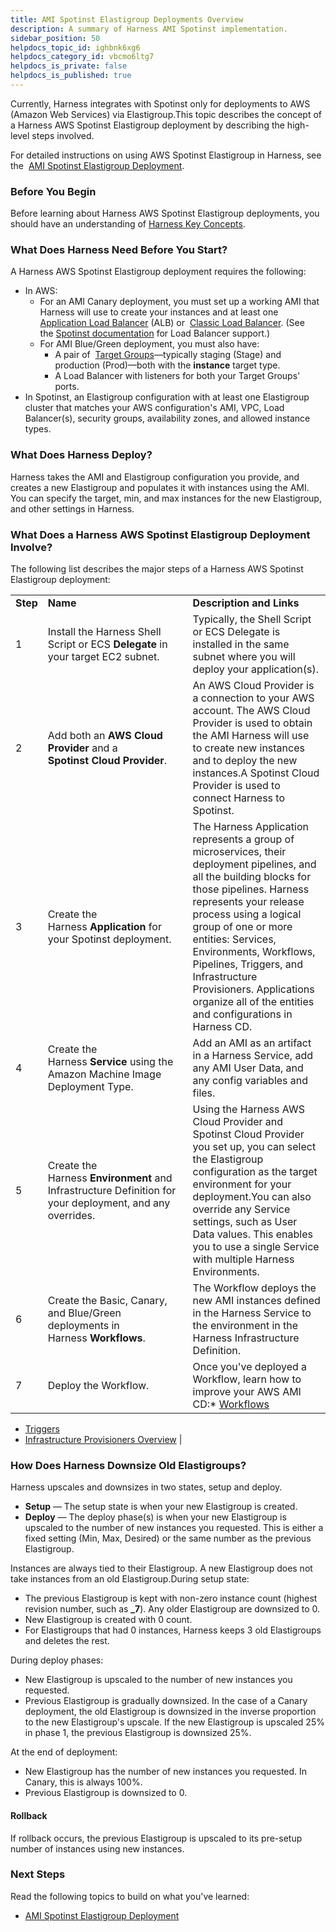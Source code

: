 ```yaml
---
title: AMI Spotinst Elastigroup Deployments Overview
description: A summary of Harness AMI Spotinst implementation.
sidebar_position: 50
helpdocs_topic_id: ighbnk6xg6
helpdocs_category_id: vbcmo6ltg7
helpdocs_is_private: false
helpdocs_is_published: true
---
```


Currently, Harness integrates with Spotinst only for deployments to AWS (Amazon Web Services) via Elastigroup.This topic describes the concept of a Harness AWS Spotinst Elastigroup deployment by describing the high-level steps involved.

For detailed instructions on using AWS Spotinst Elastigroup in Harness, see the  [AMI Spotinst Elastigroup Deployment](../../aws-deployments/ami-deployments/ami-elastigroup.md).

### Before You Begin

Before learning about Harness AWS Spotinst Elastigroup deployments, you should have an understanding of [Harness Key Concepts](../../../starthere-firstgen/harness-key-concepts.md).

### What Does Harness Need Before You Start?

A Harness AWS Spotinst Elastigroup deployment requires the following:

* In AWS:
	+ For an AMI Canary deployment, you must set up a working AMI that Harness will use to create your instances and at least one  [Application Load Balancer](https://docs.aws.amazon.com/en_pv/elasticloadbalancing/latest/application/introduction.html) (ALB) or  [Classic Load Balancer](https://docs.aws.amazon.com/en_pv/elasticloadbalancing/latest/classic/introduction.html). (See the [Spotinst documentation](https://docs.spot.io) for Load Balancer support.)
	+ For AMI Blue/Green deployment, you must also have:
		- A pair of  [Target Groups](https://docs.aws.amazon.com/elasticloadbalancing/latest/application/load-balancer-target-groups.html)—typically staging (Stage) and production (Prod)—both with the **instance** target type.
		- A Load Balancer with listeners for both your Target Groups' ports.
* In Spotinst, an Elastigroup configuration with at least one Elastigroup cluster that matches your AWS configuration's AMI, VPC, Load Balancer(s), security groups, availability zones, and allowed instance types.

### What Does Harness Deploy?

Harness takes the AMI and Elastigroup configuration you provide, and creates a new Elastigroup and populates it with instances using the AMI. You can specify the target, min, and max instances for the new Elastigroup, and other settings in Harness.

### What Does a Harness AWS Spotinst Elastigroup Deployment Involve?

The following list describes the major steps of a Harness AWS Spotinst Elastigroup deployment:



|  |  |  |
| --- | --- | --- |
| **Step** | **Name** | **Description and Links** |
| 1 | Install the Harness Shell Script or ECS **Delegate** in your target EC2 subnet. | Typically, the Shell Script or ECS Delegate is installed in the same subnet where you will deploy your application(s). |
| 2 | Add both an **AWS** **Cloud Provider** and a **Spotinst Cloud Provider**. | An AWS Cloud Provider is a connection to your AWS account. The AWS Cloud Provider is used to obtain the AMI Harness will use to create new instances and to deploy the new instances.A Spotinst Cloud Provider is used to connect Harness to Spotinst. |
| 3 | Create the Harness **Application** for your Spotinst deployment. | The Harness Application represents a group of microservices, their deployment pipelines, and all the building blocks for those pipelines. Harness represents your release process using a logical group of one or more entities: Services, Environments, Workflows, Pipelines, Triggers, and Infrastructure Provisioners. Applications organize all of the entities and configurations in Harness CD. |
| 4 | Create the Harness **Service** using the Amazon Machine Image Deployment Type. | Add an AMI as an artifact in a Harness Service, add any AMI User Data, and any config variables and files. |
| 5 | Create the Harness **Environment** and Infrastructure Definition for your deployment, and any overrides. | Using the Harness AWS Cloud Provider and Spotinst Cloud Provider you set up, you can select the Elastigroup configuration as the target environment for your deployment.You can also override any Service settings, such as User Data values. This enables you to use a single Service with multiple Harness Environments. |
| 6 | Create the Basic, Canary, and Blue/Green deployments in Harness **Workflows**. | The Workflow deploys the new AMI instances defined in the Harness Service to the environment in the Harness Infrastructure Definition. |
| 7 | Deploy the Workflow. | Once you've deployed a Workflow, learn how to improve your AWS AMI CD:* [Workflows](../../model-cd-pipeline/workflows/workflow-configuration.md)
* [Triggers](../../model-cd-pipeline/triggers/add-a-trigger-2.md)
* [Infrastructure Provisioners Overview](../../model-cd-pipeline/infrastructure-provisioner/add-an-infra-provisioner.md)
 |

### How Does Harness Downsize Old Elastigroups?

Harness upscales and downsizes in two states, setup and deploy.

* **Setup** — The setup state is when your new Elastigroup is created.
* **Deploy** — The deploy phase(s) is when your new Elastigroup is upscaled to the number of new instances you requested. This is either a fixed setting (Min, Max, Desired) or the same number as the previous Elastigroup.

Instances are always tied to their Elastigroup. A new Elastigroup does not take instances from an old Elastigroup.During setup state:

* The previous Elastigroup is kept with non-zero instance count (highest revision number, such as **\_7**). Any older Elastigroup are downsized to 0.
* New Elastigroup is created with 0 count.
* For Elastigroups that had 0 instances, Harness keeps 3 old Elastigroups and deletes the rest.

During deploy phases:

* New Elastigroup is upscaled to the number of new instances you requested.
* Previous Elastigroup is gradually downsized. In the case of a Canary deployment, the old Elastigroup is downsized in the inverse proportion to the new Elastigroup's upscale. If the new Elastigroup is upscaled 25% in phase 1, the previous Elastigroup is downsized 25%.

At the end of deployment:

* New Elastigroup has the number of new instances you requested. In Canary, this is always 100%.
* Previous Elastigroup is downsized to 0.

#### Rollback

If rollback occurs, the previous Elastigroup is upscaled to its pre-setup number of instances using new instances.

### Next Steps

Read the following topics to build on what you've learned:

* [AMI Spotinst Elastigroup Deployment](../../aws-deployments/ami-deployments/ami-elastigroup.md)

